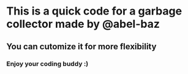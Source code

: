 # This is a quick code for a garbage collector made by @abel-baz

## You can cutomize it for more flexibility 

### Enjoy your coding buddy :)
